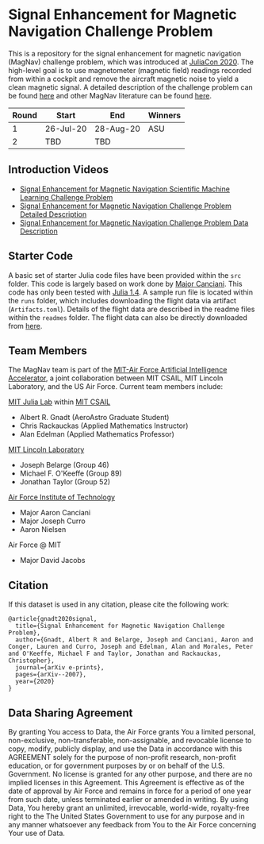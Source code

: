 # Signal Enhancement for Magnetic Navigation Challenge Problem

This is a repository for the signal enhancement for magnetic navigation (MagNav) challenge problem, which was introduced at [JuliaCon 2020](https://live.juliacon.org/talk/C9FGPP). The high-level goal is to use magnetometer (magnetic field) readings recorded from within a cockpit and remove the aircraft magnetic noise to yield a clean magnetic signal. A detailed description of the challenge problem can be found [here](https://arxiv.org/pdf/2007.12158.pdf) and other MagNav literature can be found [here](https://github.com/MIT-AI-Accelerator/sciml-papers/tree/master/magnav).

|Round|Start|End|Winners|
|--|--|--|--|
|1|26-Jul-20|28-Aug-20|ASU|
|2|TBD|TBD||

## Introduction Videos

- [Signal Enhancement for Magnetic Navigation Scientific Machine Learning Challenge Problem](https://youtu.be/S3wKHDsHq8A)
- [Signal Enhancement for Magnetic Navigation Challenge Problem Detailed Description](https://youtu.be/qLKd1gwJhoA)
- [Signal Enhancement for Magnetic Navigation Challenge Problem Data Description](https://youtu.be/fyEt6XJRvvg)

## Starter Code

A basic set of starter Julia code files have been provided within the `src` folder. This code is largely based on work done by [Major Canciani](https://apps.dtic.mil/dtic/tr/fulltext/u2/1017870.pdf). This code has only been tested with [Julia 1.4](https://julialang.org/downloads/). A sample run file is located within the `runs` folder, which includes downloading the flight data via artifact (`Artifacts.toml`). Details of the flight data are described in the readme files within the `readmes` folder. The flight data can also be directly downloaded from [here](https://www.dropbox.com/sh/dl/x37yr72x5a5nbz0/AADBt8ioU4Lm7JgEMQvPD7gxa/flight_data.tar.gz).

## Team Members

The MagNav team is part of the [MIT-Air Force Artificial Intelligence Accelerator](https://ai-accelerator.csail.mit.edu/), a joint collaboration between MIT CSAIL, MIT Lincoln Laboratory, and the US Air Force. Current team members include:

[MIT Julia Lab](https://julia.mit.edu/) within [MIT CSAIL](https://www.csail.mit.edu/)
- Albert R. Gnadt (AeroAstro Graduate Student)
- Chris Rackauckas (Applied Mathematics Instructor)
- Alan Edelman (Applied Mathematics Professor)

[MIT Lincoln Laboratory](https://www.ll.mit.edu/)
- Joseph Belarge (Group 46)
- Michael F. O'Keeffe (Group 89)
- Jonathan Taylor (Group 52)

[Air Force Institute of Technology](https://www.afit.edu/)
- Major Aaron Canciani
- Major Joseph Curro
- Aaron Nielsen

Air Force @ MIT
- Major David Jacobs

## Citation

If this dataset is used in any citation, please cite the following work:

```
@article{gnadt2020signal,
  title={Signal Enhancement for Magnetic Navigation Challenge Problem},
  author={Gnadt, Albert R and Belarge, Joseph and Canciani, Aaron and Conger, Lauren and Curro, Joseph and Edelman, Alan and Morales, Peter and O'Keeffe, Michael F and Taylor, Jonathan and Rackauckas, Christopher},
  journal={arXiv e-prints},
  pages={arXiv--2007},
  year={2020}
}
```

## Data Sharing Agreement

By granting You access to Data, the Air Force grants You a limited personal, non-exclusive, non-transferable, non-assignable, and revocable license to copy, modify, publicly display, and use the Data in accordance with this AGREEMENT solely for the purpose of non-profit research, non-profit education, or for government purposes by or on behalf of the U.S. Government. No license is granted for any other purpose, and there are no implied licenses in this Agreement. This Agreement is effective as of the date of approval by Air Force and remains in force for a period of one year from such date, unless terminated earlier or amended in writing. By using Data, You hereby grant an unlimited, irrevocable, world-wide, royalty-free right to the The United States Government to use for any purpose and in any manner whatsoever any feedback from You to the Air Force concerning Your use of Data.
